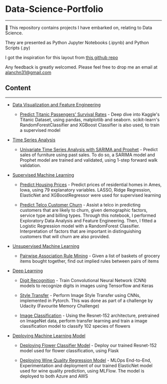 # Data-Science-Portfolio
---
:rocket: This repository contains projects I have embarked on, relating to Data Science. 
  
They are presented as Python Jupyter Notebooks (.ipynb) and Python Scripts (.py)

I got the inspiration for this layout from [this github repo](https://github.com/sajal2692/data-science-portfolio)

Any feedback is greatly welcomed. Please feel free to drop me an email at alanchn31@gmail.com

## Content
---

* <ins>Data Visualization and Feature Engineering</ins>
    * [Predict Titanic Passengers' Survival Rates](kaggle_titanic) - Deep dive into Kaggle's Titanic   Dataset, using pandas, matplotlib and seaborn. scikit-learn's RandomForestClassifier and XGBoost Classifier is also used, to train a supervised model

* <ins>Time Series Analysis</ins>
    * [Univariate Time Series Analysis with SARIMA and Prophet](superstore_timeseries) - Predict sales of furniture using past sales. To do so, a SARIMA model and Prophet model are trained and validated, using 1-step forward walk validation.

* <ins>Supervised Machine Learning</ins>
    * [Predict Housing Prices](kaggle_housing_prices) - Predict prices of residential homes in Ames, Iowa, using 79 explanatory variables. LASSO, Ridge Regression, ElasticNet and XGBoostRegressor were used for supervised learning

    * [Predict Telco Customer Churn](kaggle_churn_prediction) - Assist a telco in predicting customers that are likely to churn, given demographic factors, service type and billing types. Through this notebook, I performed Exploratory Data Analysis and Feature Engineering. Then, I fitted a Logistic Regression model with a RandomForest Classifier. Interpretation of factors that are important in distinguishing customers that will churn are also provided.

* <ins>Unsupervised Machine Learning</ins>
    * [Pairwise Association Rule Mining](https://github.com/alanchn31/Pairwise-Assoc-Rules) - Given a list of baskets of grocery items bought together, find out implied rules between pairs of items

* <ins>Deep Learning</ins>
    * [Digit Recognition](kaggle_digit_recognition) - Train Convolutional Neural Network (CNN) models to recognize digits in images using Tensorflow and Keras

    * [Style Transfer](pytorch_style_transfer) - Perform Image Style Transfer using CNNs, implemented in Pytorch. This was done as part of a challenge by Udacity (Favourite Memory Challenge)

    * [Image Classification](training_flower_classifier) - Using the Resnet-152 architecture, pretrained on ImageNet data, perform transfer learning and train a image classification model to classify 102 species of flowers

* <ins>Deploying Machine Learning Model</ins>
    * [Deploying Flower Classifier Model](https://github.com/alanchn31/Flower-App) - Deploy our trained Resnet-152 model used for flower classification, using Flask

    * [Deploying Wine Quality Regression Model](https://github.com/alanchn31/ML-Engineering-Projects/tree/master/wine-quality-elasticnet) - MLOps End-to-End, Experimentation and deployment of our trained ElasticNet model used for wine quality prediction, using MLFlow. The model is deployed to both Azure and AWS

